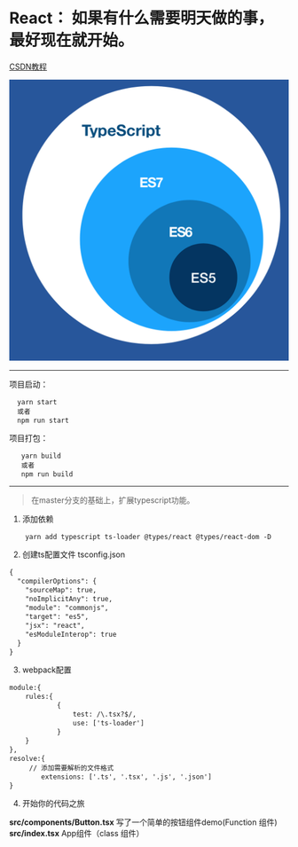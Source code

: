 # React： 如果有什么需要明天做的事，最好现在就开始。

[CSDN教程](https://blog.csdn.net/m0_37890289/article/details/105421173)

![](./public/ts.jpg)

---
 
 项目启动：
  ```
    yarn start
    或者
    npm run start
  ```
 项目打包：
 ```
    yarn build
    或者
    npm run build
 ```
---
> 在master分支的基础上，扩展typescript功能。

1. 添加依赖
```
    yarn add typescript ts-loader @types/react @types/react-dom -D

```
2. 创建ts配置文件 tsconfig.json
```
{
  "compilerOptions": {
    "sourceMap": true,
    "noImplicitAny": true,
    "module": "commonjs",
    "target": "es5",
    "jsx": "react",
    "esModuleInterop": true
  }
}
```

3. webpack配置
```
module:{
    rules:{
            {
                test: /\.tsx?$/,
                use: ['ts-loader']
            }
    }
},
resolve:{
     // 添加需要解析的文件格式
        extensions: ['.ts', '.tsx', '.js', '.json']
}
```

4. 开始你的代码之旅

    
**src/components/Button.tsx** 写了一个简单的按钮组件demo(Function 组件)
    **src/index.tsx** App组件（class 组件）
